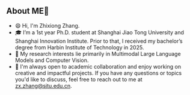 ## About ME👋
- 😄 Hi, I'm Zhixiong Zhang.
- 🎓 I’m a 1st year Ph.D. student at Shanghai Jiao Tong University and Shanghai Innovation Institute. Prior to that, I received my bachelor’s degree from Harbin Institute of Technology in 2025.
- 🔬 My research interests lie primarily in Multimodal Large Language Models and Computer Vision.
- 💬 I'm always open to academic collaboration and enjoy working on creative and impactful projects. If you have any questions or topics you'd like to discuss, feel free to reach out to me at zx.zhang@sjtu.edu.cn.



<!--
Currently, I’m a Research Intern at the Shanghai AI Laboratory, 
[![GitHub Streak](https://github-readme-streak-stats.herokuapp.com/?user=rookiexiong7)](https://git.io/streak-stats)
**rookiexiong7/rookiexiong7** is a ✨ _special_ ✨ repository because its `README.md` (this file) appears on your GitHub profile.

Here are some ideas to get you started:
- in my final year as a bachelor's degree candidate at Harbin Institute of Technology, majoring in Artificial Intelligence at the Computing Faculty.
- 🔭 I’m currently working on ...
- 🌱 I’m currently learning ...
- 👯 I’m looking to collaborate on ...
- 🤔 I’m looking for help with ...
- 💬 Ask me about ...
- 📫 How to reach me: ...
- 😄 Pronouns: ...
- ⚡ Fun fact: ...
- ✨ I am Always happy to explore new things!
-->
